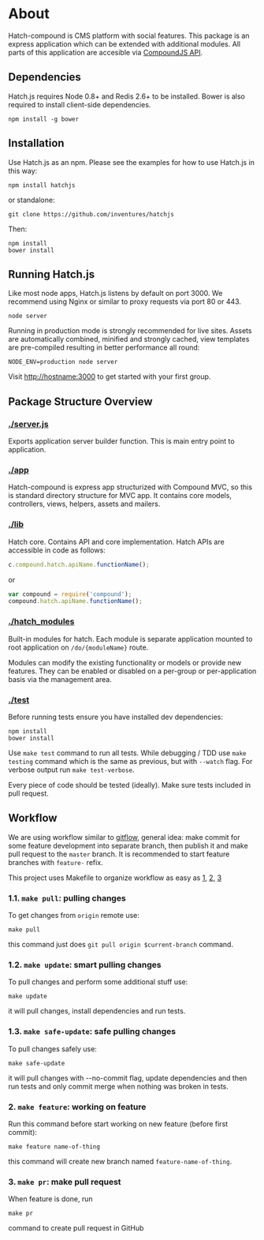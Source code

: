 # About

Hatch-compound is CMS platform with social features. This package is an
express application which can be extended with additional modules. All parts of
this application are accesible via [CompoundJS API][compound-api].

## Dependencies

Hatch.js requires Node 0.8+ and Redis 2.6+ to be installed. Bower is also required to install client-side dependencies.

	npm install -g bower

## Installation

Use Hatch.js as an npm. Please see the examples for how to use Hatch.js in this way:

	npm install hatchjs

or standalone:

	git clone https://github.com/inventures/hatchjs

Then:

	npm install
	bower install

## Running Hatch.js

Like most node apps, Hatch.js listens by default on port 3000. We recommend using Nginx or similar to 
proxy requests via port 80 or 443.

	node server

Running in production mode is strongly recommended for live sites. Assets are automatically combined, minified and strongly cached, view templates are pre-compiled resulting in better performance all round:

	NODE_ENV=production node server

Visit [http://hostname:3000][localhost] to get started with your first group.

## Package Structure Overview

### [./server.js][server.js]

Exports application server builder function. This is main entry point to
application. 

### [./app][app]

Hatch-compound is express app structurized with Compound MVC, so this is
standard directory structure for MVC app. It contains core models, controllers,
views, helpers, assets and mailers.

### [./lib][lib]

Hatch core. Contains API and core implementation. Hatch APIs are accessible in code as follows:

```JavaScript
c.compound.hatch.apiName.functionName();
```
	
or

```JavaScript
var compound = require('compound');
compound.hatch.apiName.functionName();
```

### [./hatch_modules][modules]

Built-in modules for hatch. Each module is separate application mounted to root
application on `/do/{moduleName}` route.

Modules can modify the existing functionality or models or provide new features.
They can be enabled or disabled on a per-group or per-application basis via the
management area.

### [./test][tests]

Before running tests ensure you have installed dev dependencies:

    npm install
    bower install

Use `make test` command to run all tests. While debugging / TDD use `make
testing` command which is the same as previous, but with `--watch` flag. For
verbose output run `make test-verbose`.

Every piece of code should be tested (ideally). Make sure tests included in pull request.

## Workflow

We are using workflow similar to [gitflow][gitflow], general idea: make commit
for some feature development into separate branch, then publish it and make pull
request to the `master` branch. It is recommended to start feature branches with
`feature-` refix.

This project uses Makefile to organize workflow as easy as [1][pull], [2][feature], [3][pr]

### 1.1. `make pull`: pulling changes

To get changes from `origin` remote use:

    make pull

this command just does `git pull origin $current-branch` command.

### 1.2. `make update`: smart pulling changes

To pull changes and perform some additional stuff use:

    make update

it will pull changes, install dependencies and run tests.

### 1.3. `make safe-update`: safe pulling changes

To pull changes safely use:

    make safe-update

it will pull changes with --no-commit flag, update dependencies and then run
tests and only commit merge when nothing was broken in tests.

### 2. `make feature`: working on feature

Run this command before start working on new feature (before first commit):

    make feature name-of-thing

this command will create new branch named `feature-name-of-thing`.

### 3. `make pr`: make pull request

When feature is done, run

    make pr

command to create pull request in GitHub

[localhost]: http://localhost:3000
[tests]: ./test
[server.js]: ./server.js
[app]: ./app
[lib]: ./lib
[modules]: ./hatch_modules
[pull]: ./README.md#11-make-pull-pulling-changes
[feature]: ./README.md#2-make-feature-working-on-feature
[pr]: ./README.md#3-make-pr-make-pull-request
[compound-api]: http://compoundjs.github.com/guides
[gitflow]: http://nvie.com/posts/a-successful-git-branching-model/
